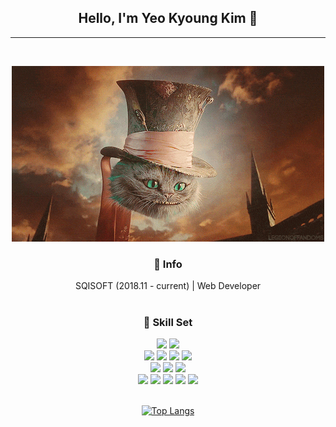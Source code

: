 <div align="center">

## Hello, I'm Yeo Kyoung Kim 👋
---
<br>

![aliceInWonderland](./img/Alice-in-Wonderland-quotes.gif)

### 📌 Info
SQISOFT (2018.11 - current) | Web Developer 
<br>
<br>

### 📌 Skill Set
<div>
<img src="https://img.shields.io/badge/Java-ff5549?style=flat-square&logo=Java&logoColor=white"/></a>
<img src="https://img.shields.io/badge/Spring Boot-5cbb60?style=flat-square&logo=SpringBoot&logoColor=white"/></a>
<br>
<img src="https://img.shields.io/badge/React-61DAFB?style=flat-square&logo=React&logoColor=white"/></a>
<img src="https://img.shields.io/badge/TypeScript-3178C6?style=flat-square&logo=TypeScript&logoColor=white"/></a>
<img src="https://img.shields.io/badge/HTML-E34F26?style=flat-square&logo=HTML&logoColor=white"/></a>
<img src="https://img.shields.io/badge/JS-F7DF1E?style=flat-square&logo=JS&logoColor=white"/></a>
<br>
<img src="https://img.shields.io/badge/CSS-1572B6?style=flat-square&logo=CSS&logoColor=white"/></a>
<img src="https://img.shields.io/badge/Material-UI-0081CB?style=flat-square&logo=Material-UI&logoColor=white"/></a>
<img src="https://img.shields.io/badge/styled-components-DB7093?style=flat-square&logo=styled-components&logoColor=white"/></a>
<br>
<img src="https://img.shields.io/badge/PostgreSQL-4169E1?style=flat-square&logo=PostgreSQL&logoColor=white"/></a>
<img src="https://img.shields.io/badge/Mysql-4479A1?style=flat-square&logo=Mysql&logoColor=white"/></a>
<img src="https://img.shields.io/badge/Docker-2496ED?style=flat-square&logo=Docker&logoColor=white"/></a>
<img src="https://img.shields.io/badge/Jenkins-D24939?style=flat-square&logo=Jenkins&logoColor=white"/></a>
<img src="https://img.shields.io/badge/Swagger-85EA2D?style=flat-square&logo=Swagger&logoColor=white"/></a>
</div>
<br>

[![Top Langs](https://github-readme-stats.vercel.app/api/top-langs/?username=chochozabe&layout=compact)](https://github.com/anuraghazra/github-readme-stats)

</div>